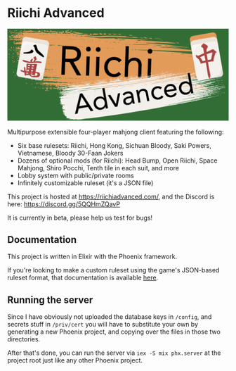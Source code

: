 # Riichi Advanced

![](title.png)

Multipurpose extensible four-player mahjong client featuring the following:

- Six base rulesets: Riichi, Hong Kong, Sichuan Bloody, Saki Powers, Vietnamese, Bloody 30-Faan Jokers
- Dozens of optional mods (for Riichi): Head Bump, Open Riichi, Space Mahjong, Shiro Pocchi, Tenth tile in each suit, and more
- Lobby system with public/private rooms
- Infinitely customizable ruleset (it's a JSON file)

This project is hosted at <https://riichiadvanced.com/>, and the Discord is here: <https://discord.gg/5QQHmZQavP>

It is currently in beta, please help us test for bugs!

## Documentation

This project is written in Elixir with the Phoenix framework.

If you're looking to make a custom ruleset using the game's JSON-based ruleset format, that documentation is available [here](documentation/documentation.md).

## Running the server

Since I have obviously not uploaded the database keys in `/config`, and secrets stuff in `/priv/cert` you will have to substitute your own by generating a new Phoenix project, and copying over the files in those two directories.

After that's done, you can run the server via `iex -S mix phx.server` at the project root just like any other Phoenix project.

